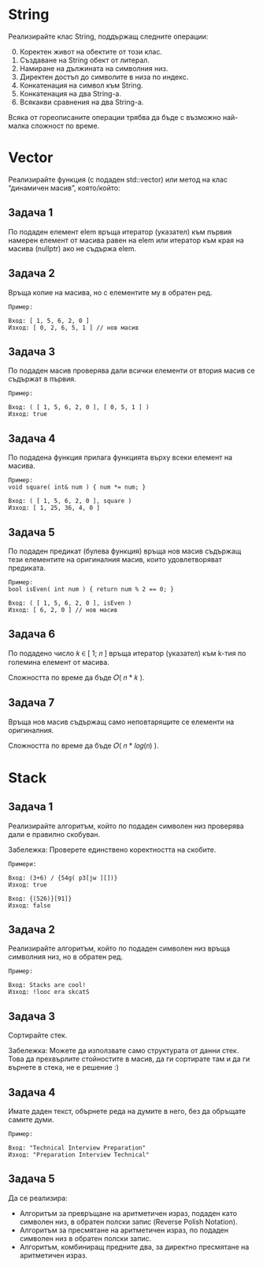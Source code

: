 # String
Реализирайте клас String, поддържащ следните операции:
  
  0. Коректен живот на обектите от този клас.
  1. Създаване на String обект от литерал.
  2. Намиране на дължината на символния низ.
  3. Директен достъп до символите в низа по индекс.
  4. Конкатенация на символ към String.
  5. Конкатенация на два String-a.
  6. Всякакви сравнения на два String-a.

Всяка от гореописаните операции трябва да бъде с възможно най-малка сложност по време.

# Vector
Реализирайте функция (с подаден std::vector) или метод на клас “динамичен масив”, която/който:

## Задача 1 
По подаден елемент elem връща итератор (указател) към първия намерен елемент от масива равен на elem или итератор към края на масива (nullptr) ако не съдържа elem.

## Задача 2
Връща копие на масива, но с елементите му в обратен ред.
```
Пример:

Вход: [ 1, 5, 6, 2, 0 ]
Изход: [ 0, 2, 6, 5, 1 ] // нов масив
```
## Задача 3
По подаден масив проверява дали всички елементи от втория масив се съдържат в първия.
```
Пример:

Вход: ( [ 1, 5, 6, 2, 0 ], [ 0, 5, 1 ] )
Изход: true
```
## Задача 4
По подадена функция прилага функцията върху всеки елемент на масива.
```
Пример: 
void square( int& num ) { num *= num; }

Вход: ( [ 1, 5, 6, 2, 0 ], square )
Изход: [ 1, 25, 36, 4, 0 ]
```
## Задача 5
По подаден предикат (булева функция) връща нов масив съдържащ тези елементите на оригиналния масив, които удовлетворяват предиката.
```
Пример: 
bool isEven( int num ) { return num % 2 == 0; }

Вход: ( [ 1, 5, 6, 2, 0 ], isEven )
Изход: [ 6, 2, 0 ] // нов масив
```
## Задача 6
По подадено число 𝑘 ∈ [ 1; 𝑛 ] връща итератор (указател) към k-тия по големина елемент от масива.

Сложността по време да бъде 𝑂( 𝑛 * 𝑘 ).

## Задача 7
Връща нов масив съдържащ само неповтарящите се елементи на оригиналния.

Сложността по време да бъде 𝑂( 𝑛 * 𝑙𝑜𝑔(𝑛) ).

# Stack
## Задача 1
Реализирайте алгоритъм, който по подаден символен низ проверява дали е правилно скобуван.

Забележка: Проверете единствено коректността на скобите.
```
Примери:

Вход: (3+6) / {54g( p3[jw ][])}
Изход: true

Вход: {(526)}[91]} 
Изход: false
```
## Задача 2
Реализирайте алгоритъм, който по подаден символен низ връща символния низ, но в обратен ред. 
```
Пример:

Вход: Stacks are cool! 
Изход: !looc era skcatS
```
## Задача 3
Сортирайте стек.

Забележка: Можете да използвате само структурата от данни стек. Това да прехвърлите стойностите в масив, да ги сортирате там и да ги върнете в стека, не е решение :)

## Задача 4
Имате даден текст, обърнете реда на думите в него, без да обръщате самите думи.
```
Пример:

Вход: "Technical Interview Preparation"
Изход: "Preparation Interview Technical"
```
## Задача 5
Да се реализира:
  - Алгоритъм за превръщане на аритметичен израз, подаден като символен низ, в обратен полски запис (Reverse Polish Notation).
  - Алгоритъм за пресмятане на аритметичен израз, по подаден символен низ в обратен полски запис.
  - Алгоритъм, комбиниращ предните два, за директно пресмятане на аритметичен израз.
